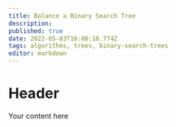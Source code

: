 ```yaml
---
title: Balance a Binary Search Tree
description: 
published: true
date: 2022-05-03T16:08:18.774Z
tags: algorithms, trees, binary-search-trees
editor: markdown
---
```


# Header
Your content here